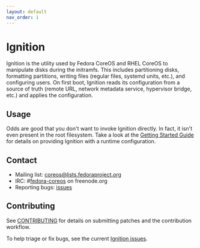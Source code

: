 ```yaml
---
layout: default
nav_order: 1
---
```


# Ignition

Ignition is the utility used by Fedora CoreOS and RHEL CoreOS to manipulate disks during the initramfs. This includes partitioning disks, formatting partitions, writing files (regular files, systemd units, etc.), and configuring users. On first boot, Ignition reads its configuration from a source of truth (remote URL, network metadata service, hypervisor bridge, etc.) and applies the configuration.

## Usage

Odds are good that you don't want to invoke Ignition directly. In fact, it isn't even present in the root filesystem. Take a look at the [Getting Started Guide][getting started] for details on providing Ignition with a runtime configuration.

## Contact

- Mailing list: [coreos@lists.fedoraproject.org](https://lists.fedoraproject.org/archives/list/coreos@lists.fedoraproject.org/)
- IRC: #[fedora-coreos](irc://irc.freenode.org:6697/#fedora-coreos) on freenode.org
- Reporting bugs: [issues](https://github.com/coreos/ignition/issues/new/choose)

## Contributing

See [CONTRIBUTING][contributing] for details on submitting patches and the contribution workflow.

To help triage or fix bugs, see the current [Ignition issues](https://github.com/coreos/ignition/issues/).

[getting started]: getting-started.md
[contributing]: https://github.com/coreos/ignition/blob/main/CONTRIBUTING.md
